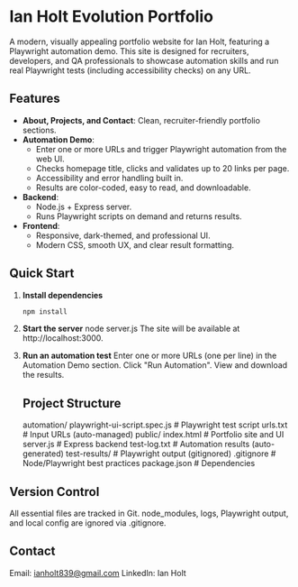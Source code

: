# Ian Holt Evolution Portfolio

A modern, visually appealing portfolio website for Ian Holt, featuring a Playwright automation demo. This site is designed for recruiters, developers, and QA professionals to showcase automation skills and run real Playwright tests (including accessibility checks) on any URL.

## Features

- **About, Projects, and Contact**: Clean, recruiter-friendly portfolio sections.
- **Automation Demo**:  
  - Enter one or more URLs and trigger Playwright automation from the web UI.
  - Checks homepage title, clicks and validates up to 20 links per page.
  - Accessibility and error handling built in.
  - Results are color-coded, easy to read, and downloadable.
- **Backend**:  
  - Node.js + Express server.
  - Runs Playwright scripts on demand and returns results.
- **Frontend**:  
  - Responsive, dark-themed, and professional UI.
  - Modern CSS, smooth UX, and clear result formatting.

## Quick Start

1. **Install dependencies**  
   ```sh
   npm install
2. **Start the server**
   node server.js
   The site will be available at http://localhost:3000.
4. **Run an automation test**
   Enter one or more URLs (one per line) in the Automation Demo section.
   Click "Run Automation".
   View and download the results.

   ## Project Structure
   automation/
  playwright-ui-script.spec.js   # Playwright test script
  urls.txt                       # Input URLs (auto-managed)
public/
  index.html                     # Portfolio site and UI
server.js                        # Express backend
test-log.txt                     # Automation results (auto-generated)
test-results/                    # Playwright output (gitignored)
.gitignore                       # Node/Playwright best practices
package.json                     # Dependencies

## Version Control
All essential files are tracked in Git.
node_modules, logs, Playwright output, and local config are ignored via .gitignore.

## Contact
Email: ianholt839@gmail.com
LinkedIn: Ian Holt

